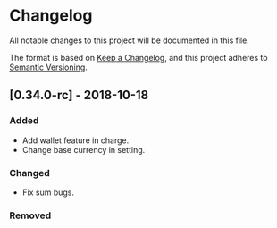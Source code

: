 # Changelog
All notable changes to this project will be documented in this file.

The format is based on [Keep a Changelog](https://keepachangelog.com/en/1.0.0/),
and this project adheres to [Semantic Versioning](https://semver.org/spec/v2.0.0.html).


## [0.34.0-rc] - 2018-10-18
### Added
- Add wallet feature in charge.
- Change base currency in setting.

### Changed
- Fix sum bugs.

### Removed
